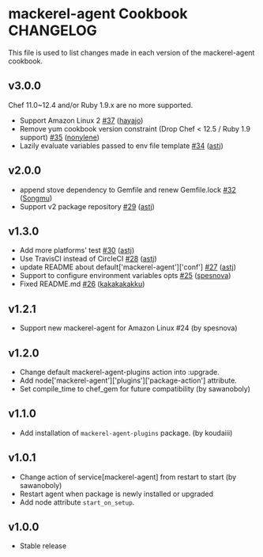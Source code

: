 mackerel-agent Cookbook CHANGELOG
=================================
This file is used to list changes made in each version of the mackerel-agent cookbook.

v3.0.0
------
Chef 11.0~12.4 and/or Ruby 1.9.x are no more supported.

- Support Amazon Linux 2 [#37](https://github.com/mackerelio/cookbook-mackerel-agent/pull/37) ([hayajo](https://github.com/hayajo))
- Remove yum cookbook version constraint (Drop Chef < 12.5 / Ruby 1.9 support) [#35](https://github.com/mackerelio/cookbook-mackerel-agent/pull/35) ([nonylene](https://github.com/nonylene))
- Lazily evaluate variables passed to env file template [#34](https://github.com/mackerelio/cookbook-mackerel-agent/pull/34) ([astj](https://github.com/astj))

v2.0.0
------
- append stove dependency to Gemfile and renew Gemfile.lock [#32](https://github.com/mackerelio/cookbook-mackerel-agent/pull/32) ([Songmu](https://github.com/Songmu))
- Support v2 package repository [#29](https://github.com/mackerelio/cookbook-mackerel-agent/pull/29) ([astj](https://github.com/astj))

v1.3.0
------
- Add more platforms' test [#30](https://github.com/mackerelio/cookbook-mackerel-agent/pull/30) ([astj](https://github.com/astj))
- Use TravisCI instead of CircleCI [#28](https://github.com/mackerelio/cookbook-mackerel-agent/pull/28) ([astj](https://github.com/astj))
- update README about default['mackerel-agent']['conf'] [#27](https://github.com/mackerelio/cookbook-mackerel-agent/pull/27) ([astj](https://github.com/astj))
- Support to configure environment variables opts [#25](https://github.com/mackerelio/cookbook-mackerel-agent/pull/25) ([spesnova](https://github.com/spesnova))
- Fixed README.md [#26](https://github.com/mackerelio/cookbook-mackerel-agent/pull/26) ([kakakakakku](https://github.com/kakakakakku))

v1.2.1
------
- Support new mackerel-agent for Amazon Linux #24 (by spesnova)

v1.2.0
------
- Change default mackerel-agent-plugins action into :upgrade.
- Add node['mackerel-agent']['plugins']['package-action'] attribute.
- Set compile_time to chef_gem for future compatibility (by sawanoboly)

v1.1.0
------
- Add installation of `mackerel-agent-plugins` package. (by koudaiii)

v1.0.1
------
- Change action of service[mackerel-agent] from restart to start (by sawanoboly)
- Restart agent when package is newly installed or upgraded
- Add node attribute `start_on_setup`.

v1.0.0
------
- Stable release

